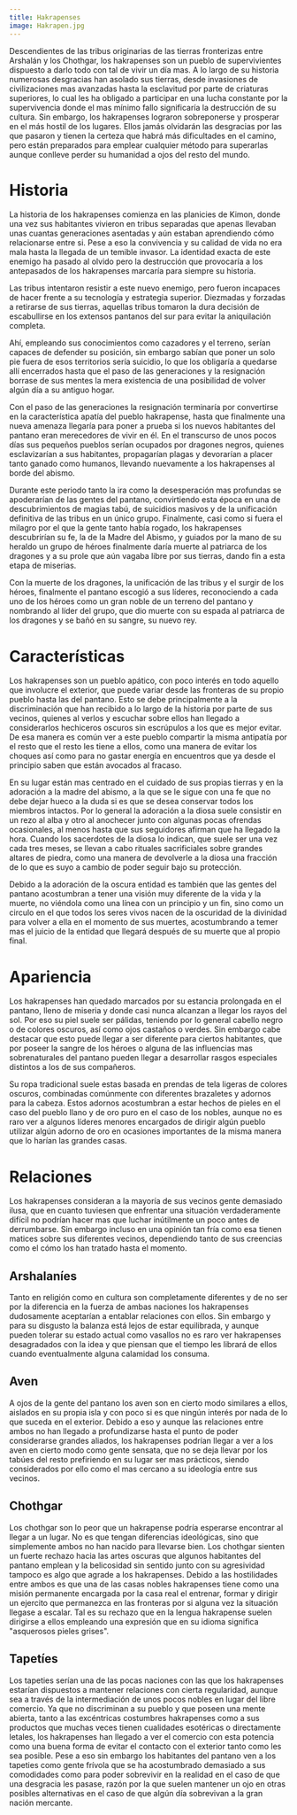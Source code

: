 ```yaml
---
title: Hakrapenses
image: Hakrapen.jpg
---
```


Descendientes de las tribus originarias de las tierras fronterizas entre Arshalán y los Chothgar, los hakrapenses son un pueblo de supervivientes dispuesto a darlo todo con tal de vivir un día mas. A lo largo de su historia numerosas desgracias han asolado sus tierras, desde invasiones de civilizaciones mas avanzadas hasta la esclavitud por parte de criaturas superiores, lo cual les ha obligado a participar en una lucha constante por la supervivencia donde el mas mínimo fallo significaría la destrucción de su cultura. Sin embargo, los hakrapenses lograron sobreponerse y prosperar en el más hostil de los lugares. Ellos jamás olvidarán las desgracias por las que pasaron y tienen la certeza que habrá más dificultades en el camino, pero están preparados para emplear cualquier método para superarlas aunque conlleve perder su humanidad a ojos del resto del mundo.

# Historia

La historia de los hakrapenses comienza en las planicies de Kimon, donde una vez sus habitantes vivieron en tribus separadas que apenas llevaban unas cuantas generaciones asentadas y aún estaban aprendiendo cómo relacionarse entre si. Pese a eso la convivencia y su calidad de vida no era mala hasta la llegada de un temible invasor. La identidad exacta de este enemigo ha pasado al olvido pero la destrucción que provocaría a los antepasados de los hakrapenses marcaría para siempre su historia.

Las tribus intentaron resistir a este nuevo enemigo, pero fueron incapaces de hacer frente a su tecnología y estrategia superior. Diezmadas y forzadas a retirarse de sus tierras, aquellas tribus tomaron la dura decisión de escabullirse en los extensos pantanos del sur para evitar la aniquilación completa. 

Ahí, empleando sus conocimientos como cazadores y el terreno, serían capaces de defender su posición, sin embargo sabían que poner un solo pie fuera de esos territorios sería suicidio, lo que los obligaría a quedarse allí encerrados hasta que el paso de las generaciones y la resignación borrase de sus mentes la mera existencia de una posibilidad de volver algún día a su antiguo hogar.

Con el paso de las generaciones la resignación terminaría por convertirse en la característica apatía del pueblo hakrapense, hasta que finalmente una nueva amenaza llegaría para poner a prueba si los nuevos habitantes del pantano eran merecedores de vivir en él. En el transcurso de unos pocos días sus pequeños pueblos serían ocupados por dragones negros, quienes esclavizarían a sus habitantes, propagarían plagas y devorarían a placer tanto ganado como humanos, llevando nuevamente a los hakrapenses al borde del abismo. 

Durante este periodo tanto la ira como la desesperación mas profundas se apoderarían de las gentes del pantano, convirtiendo esta época en una de descubrimientos de magias tabú, de suicidios masivos y de la unificación definitiva de las tribus en un único grupo. Finalmente, casi como si fuera el milagro por el que la gente tanto había rogado, los hakrapenses descubrirían su fe, la de la Madre del Abismo, y guiados por la mano de su heraldo un grupo de héroes finalmente daría muerte al patriarca de los dragones y a su prole que aún vagaba libre por sus tierras, dando fin a esta etapa de miserias.

Con la muerte de los dragones, la unificación de las tribus y el surgir de los héroes, finalmente el pantano escogió a sus líderes, reconociendo a cada uno de los héroes como un gran noble de un terreno del pantano y nombrando al líder del grupo, que dio muerte con su espada al patriarca de los dragones y se bañó en su sangre, su nuevo rey. 

# Características

Los hakrapenses son un pueblo apático, con poco interés en todo aquello que involucre el exterior, que puede variar desde las fronteras de su propio pueblo hasta las del pantano. Esto se debe principalmente a la discriminación que han recibido a lo largo de la historia por parte de sus vecinos, quienes al verlos y escuchar sobre ellos han llegado a considerarlos hechiceros oscuros sin escrúpulos a los que es mejor evitar. De esa manera es común ver a este pueblo compartir la misma antipatía por el resto que el resto les tiene a ellos, como una manera de evitar los choques así como para no gastar energía en encuentros que ya desde el principio saben que están avocados al fracaso.

En su lugar están mas centrado en el cuidado de sus propias tierras y en la adoración a la madre del abismo, a la que se le sigue con una fe que no debe dejar hueco a la duda si es que se desea conservar todos los miembros intactos. Por lo general la adoración a la diosa suele consistir en un rezo al alba y otro al anochecer junto con algunas pocas ofrendas ocasionales, al menos hasta que sus seguidores afirman que ha llegado la hora. Cuando los sacerdotes de la diosa lo indican, que suele ser una vez cada tres meses, se llevan a cabo rituales sacrificiales sobre grandes altares de piedra, como una manera de devolverle a la diosa una fracción de lo que es suyo a cambio de poder seguir bajo su protección.

Debido a la adoración de la oscura entidad es también que las gentes del pantano acostumbran a tener una visión muy diferente de la vida y la muerte, no viéndola como una línea con un principio y un fin, sino como un circulo en el que todos los seres vivos nacen de la oscuridad de la divinidad para volver a ella en el momento de sus muertes, acostumbrando a temer mas el juicio de la entidad que llegará después de su muerte que al propio final.

# Apariencia

Los hakrapenses han quedado marcados por su estancia prolongada en el pantano, lleno de miseria y donde casi nunca alcanzan a llegar los rayos del sol. Por eso su piel suele ser pálidas, teniendo por lo general cabello negro o de colores oscuros, así como ojos castaños o verdes. Sin embargo cabe destacar que esto puede llegar a ser diferente para ciertos habitantes, que por poseer la sangre de los héroes o alguna de las influencias mas sobrenaturales del pantano pueden llegar a desarrollar rasgos especiales distintos a los de sus compañeros.

Su ropa tradicional suele estas basada en prendas de tela ligeras de colores oscuros, combinadas comúnmente con diferentes brazaletes y adornos para la cabeza. Estos adornos acostumbran a estar hechos de pieles en el caso del pueblo llano y de oro puro en el caso de los nobles, aunque no es raro ver a algunos líderes menores encargados de dirigir algún pueblo utilizar algún adorno de oro en ocasiones importantes de la misma manera que lo harían las grandes casas.

# Relaciones

Los hakrapenses consideran a la mayoría de sus vecinos gente demasiado ilusa, que en cuanto tuviesen que enfrentar una situación verdaderamente difícil no podrían hacer mas que luchar inútilmente un poco antes de derrumbarse. Sin embargo incluso en una opinión tan fría como esa tienen matices sobre sus diferentes vecinos, dependiendo tanto de sus creencias como el cómo los han tratado hasta el momento.

## Arshalaníes 

Tanto en religión como en cultura son completamente diferentes y de no ser por la
diferencia en la fuerza de ambas naciones los hakrapenses dudosamente aceptarían a entablar relaciones con ellos. Sin embargo y para su disgusto la balanza está lejos de estar equilibrada, y aunque pueden tolerar su estado actual como vasallos no es raro ver hakrapenses desagradados con la idea y que piensan que el tiempo les librará de ellos cuando eventualmente alguna calamidad los consuma.

## Aven

A ojos de la gente del pantano los aven son en cierto modo similares a ellos, aislados en su propia isla y con poco si es que ningún interés por nada de lo que suceda en el exterior. Debido a eso y aunque las relaciones entre ambos no han llegado a profundizarse hasta el punto de poder considerarse grandes aliados, los hakrapenses podrían llegar a ver a los aven en cierto modo como gente sensata, que no se deja llevar por los tabúes del resto prefiriendo en su lugar ser mas prácticos, siendo considerados por ello como el mas cercano a su ideología entre sus vecinos.

## Chothgar 

Los chothgar son lo peor que un hakrapense podría esperarse encontrar al llegar a un
lugar. No es que tengan diferencias ideológicas, sino que simplemente ambos no han nacido para llevarse bien. Los chothgar sienten un fuerte rechazo hacia las artes oscuras que algunos habitantes del pantano emplean y la belicosidad sin sentido junto con su agresividad tampoco es algo que agrade a los hakrapenses. Debido a las hostilidades entre ambos es que una de las casas nobles hakrapenses tiene como una misión permanente encargada por la casa real el entrenar, formar y dirigir un ejercito que permanezca en las fronteras por si alguna vez la situación llegase a
escalar. Tal es su rechazo que en la lengua hakrapense suelen dirigirse a ellos empleando una expresión que en su idioma significa "asquerosos pieles grises".

## Tapetíes

Los tapeties serían una de las pocas naciones con las que los hakrapenses estarían
dispuestos a mantener relaciones con cierta regularidad, aunque sea a través de la
intermediación de unos pocos nobles en lugar del libre comercio. Ya que no discriminan a su pueblo y que poseen una mente abierta, tanto a las excéntricas costumbres hakrapenses como a sus productos que muchas veces tienen cualidades esotéricas o directamente letales, los hakrapenses han llegado a ver el comercio con esta potencia como una buena forma de evitar el contacto con el exterior tanto como les sea posible. Pese a eso sin embargo los habitantes del pantano ven a los tapeties como gente frívola que se ha acostumbrado demasiado a sus comodidades como para poder sobrevivir en la realidad en el caso de que una desgracia les pasase, razón por la que suelen mantener un ojo en otras posibles alternativas en el caso de que algún día sobrevivan a la gran nación mercante.
